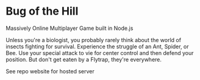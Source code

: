 # Bug of the Hill

Massively Online Multiplayer Game built in Node.js

Unless you're a biologist, you probably rarely think about the world of insects fighting for survival. 
Experience the struggle of an Ant, Spider, or Bee. Use your special attack to vie for center control and then defend your position. But don't get eaten by a Flytrap, they're everywhere. 

See repo website for hosted server

